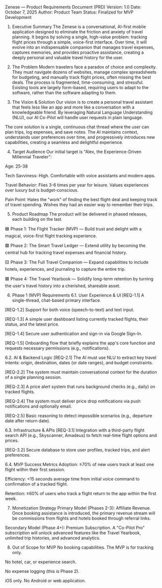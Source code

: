 Zenese — Product Requirements Document (PRD)
Version: 1.0
Date: October 7, 2025
Author: Product Team
Status: Finalized for MVP Development

1. Executive Summary
The Zenese is a conversational, AI-first mobile application designed to eliminate the friction and anxiety of travel planning. It begins by solving a single, high-value problem: tracking flight prices through a simple, voice-first interface. Over time, it will evolve into an indispensable companion that manages travel expenses, captures memories, and provides proactive assistance, creating a deeply personal and valuable travel history for the user.

2. The Problem
Modern travelers face a paradox of choice and complexity. They must navigate dozens of websites, manage complex spreadsheets for budgeting, and manually track flight prices, often missing the best deals. The process is fragmented, time-consuming, and stressful. Existing tools are largely form-based, requiring users to adapt to the software, rather than the software adapting to them.

3. The Vision & Solution
Our vision is to create a personal travel assistant that feels less like an app and more like a conversation with a knowledgeable friend. By leveraging Natural Language Understanding (NLU), our AI Co-Pilot will handle user requests in plain language.

The core solution is a single, continuous chat thread where the user can plan trips, log expenses, and save notes. The AI maintains context, understands user preferences over time, and progressively introduces new capabilities, creating a seamless and delightful experience.

4. Target Audience
Our initial target is "Alex, the Experience-Driven Millennial Traveler":

Age: 25-38

Tech Savviness: High. Comfortable with voice assistants and modern apps.

Travel Behavior: Flies 3-6 times per year for leisure. Values experiences over luxury but is budget-conscious.

Pain Point: Hates the "work" of finding the best flight deal and keeping track of travel spending. Wishes they had an easier way to remember their trips.

5. Product Roadmap
The product will be delivered in phased releases, each building on the last.

🟦 Phase 1: The Flight Tracker (MVP) — Build trust and delight with a magical, voice-first flight tracking experience.

🟩 Phase 2: The Smart Travel Ledger — Extend utility by becoming the central hub for tracking travel expenses and financial history.

🟨 Phase 3: The Full Travel Companion — Expand capabilities to include hotels, experiences, and journaling to capture the entire trip.

🟪 Phase 4: The Travel Yearbook — Solidify long-term retention by turning the user's travel history into a cherished, shareable asset.

6. Phase 1 (MVP) Requirements
6.1. User Experience & UI
[REQ-1.1] A single-thread, chat-based primary interface.

[REQ-1.2] Support for both voice (speech-to-text) and text input.

[REQ-1.3] A simple user dashboard listing currently tracked flights, their status, and the latest price.

[REQ-1.4] Secure user authentication and sign-in via Google Sign-In.

[REQ-1.5] Onboarding flow that briefly explains the app's core function and requests necessary permissions (e.g., notifications).

6.2. AI & Backend Logic
[REQ-2.1] The AI must use NLU to extract key travel intents: origin, destination, dates (or date ranges), and budget constraints.

[REQ-2.2] The system must maintain conversational context for the duration of a single planning session.

[REQ-2.3] A price alert system that runs background checks (e.g., daily) on tracked flights.

[REQ-2.4] The system must deliver price drop notifications via push notifications and optionally email.

[REQ-2.5] Basic reasoning to detect impossible scenarios (e.g., departure date after return date).

6.3. Infrastructure & APIs
[REQ-3.1] Integration with a third-party flight search API (e.g., Skyscanner, Amadeus) to fetch real-time flight options and prices.

[REQ-3.2] Secure database to store user profiles, tracked trips, and alert preferences.

6.4. MVP Success Metrics
Adoption: ≥70% of new users track at least one flight within their first session.

Efficiency: <15 seconds average time from initial voice command to confirmation of a tracked flight.

Retention: ≥60% of users who track a flight return to the app within the first week.

7. Monetization Strategy
Primary Model (Phases 2-3): Affiliate Revenue. Once booking assistance is introduced, the primary revenue stream will be commissions from flights and hotels booked through referral links.

Secondary Model (Phase 4+): Premium Subscription. A "Co-Pilot Pro" subscription will unlock advanced features like the Travel Yearbook, unlimited trip histories, and advanced analytics.

8. Out of Scope for MVP
No booking capabilities. The MVP is for tracking only.

No hotel, car, or experience search.

No expense logging (this is Phase 2).

iOS only. No Android or web application.